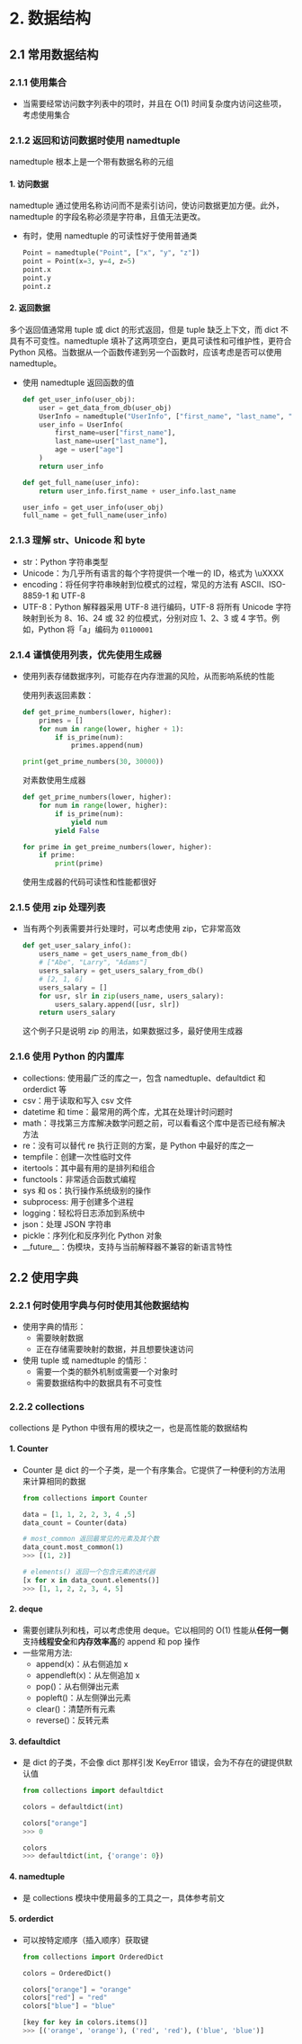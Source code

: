 # 2. 数据结构

## 2.1 常用数据结构

### 2.1.1 使用集合
* 当需要经常访问数字列表中的项时，并且在 O(1) 时间复杂度内访问这些项，考虑使用集合

### 2.1.2 返回和访问数据时使用 namedtuple
namedtuple 根本上是一个带有数据名称的元组

#### 1. 访问数据
namedtuple 通过使用名称访问而不是索引访问，使访问数据更加方便。此外，namedtuple 的字段名称必须是字符串，且值无法更改。
* 有时，使用 namedtuple 的可读性好于使用普通类
    ``` Python
    Point = namedtuple("Point", ["x", "y", "z"])
    point = Point(x=3, y=4, z=5)
    point.x
    point.y
    point.z
    ```

#### 2. 返回数据
多个返回值通常用 tuple 或 dict 的形式返回，但是 tuple 缺乏上下文，而 dict 不具有不可变性。namedtuple 填补了这两项空白，更具可读性和可维护性，更符合 Python 风格。当数据从一个函数传递到另一个函数时，应该考虑是否可以使用 namedtuple。
* 使用 namedtuple 返回函数的值
    ``` Python
    def get_user_info(user_obj):
        user = get_data_from_db(user_obj)
        UserInfo = namedtuple("UserInfo", ["first_name", "last_name", "age"])
        user_info = UserInfo(
            first_name=user["first_name"], 
            last_name=user["last_name"],
            age = user["age"]
        )
        return user_info
    
    def get_full_name(user_info):
        return user_info.first_name + user_info.last_name
    
    user_info = get_user_info(user_obj)
    full_name = get_full_name(user_info)
    ```


### 2.1.3 理解 str、Unicode 和 byte
* str：Python 字符串类型
* Unicode：为几乎所有语言的每个字符提供一个唯一的 ID，格式为 \uXXXX
* encoding：将任何字符串映射到位模式的过程，常见的方法有 ASCII、ISO-8859-1 和 UTF-8
* UTF-8：Python 解释器采用 UTF-8 进行编码，UTF-8 将所有 Unicode 字符映射到长为 8、16、24 或 32 的位模式，分别对应 1、2、3 或 4 字节。例如，Python 将「a」编码为 `01100001`

### 2.1.4 谨慎使用列表，优先使用生成器
* 使用列表存储数据序列，可能存在内存泄漏的风险，从而影响系统的性能

    使用列表返回素数：
    ``` python
    def get_prime_numbers(lower, higher):
        primes = []
        for num in range(lower, higher + 1):
            if is_prime(num):
                primes.append(num)
    
    print(get_prime_numbers(30, 30000))
    ```
    对素数使用生成器
    ``` python
    def get_prime_numbers(lower, higher):
        for num in range(lower, higher):
            if is_prime(num):
                yield num
            yield False
    
    for prime in get_preime_numbers(lower, higher):
        if prime:
            print(prime)
    ```
    使用生成器的代码可读性和性能都很好

### 2.1.5 使用 zip 处理列表
* 当有两个列表需要并行处理时，可以考虑使用 zip，它非常高效
    ``` python
    def get_user_salary_info():
        users_name = get_users_name_from_db()
        # ["Abe", "Larry", "Adams"]
        users_salary = get_users_salary_from_db()
        # [2, 1, 6]
        users_salary = []
        for usr, slr in zip(users_name, users_salary):
            users_salary.append([usr, slr])
        return users_salary
    ```
    这个例子只是说明 zip 的用法，如果数据过多，最好使用生成器

### 2.1.6 使用 Python 的内置库
* collections: 使用最广泛的库之一，包含 namedtuple、defaultdict 和 orderdict 等
* csv：用于读取和写入 csv 文件
* datetime 和 time：最常用的两个库，尤其在处理计时问题时
* math：寻找第三方库解决数学问题之前，可以看看这个库中是否已经有解决方法
* re：没有可以替代 re 执行正则的方案，是 Python 中最好的库之一
* tempfile：创建一次性临时文件
* itertools：其中最有用的是排列和组合
* functools：非常适合函数式编程
* sys 和 os：执行操作系统级别的操作
* subprocess: 用于创建多个进程
* logging：轻松将日志添加到系统中
* json：处理 JSON 字符串
* pickle：序列化和反序列化 Python 对象
* \_\_future\_\_：伪模块，支持与当前解释器不兼容的新语言特性


## 2.2 使用字典
### 2.2.1 何时使用字典与何时使用其他数据结构
* 使用字典的情形：
    * 需要映射数据
    * 正在存储需要映射的数据，并且想要快速访问
* 使用 tuple 或 namedtuple 的情形：
    * 需要一个类的额外机制或需要一个对象时
    * 需要数据结构中的数据具有不可变性

### 2.2.2 collections
collections 是 Python 中很有用的模块之一，也是高性能的数据结构
#### 1. Counter
* Counter 是 dict 的一个子类，是一个有序集合。它提供了一种便利的方法用来计算相同的数据
    ``` python
    from collections import Counter

    data = [1, 1, 2, 2, 3, 4 ,5]
    data_count = Counter(data)
    
    # most_common 返回最常见的元素及其个数
    data_count.most_common(1)
    >>> [(1, 2)]
    
    # elements() 返回一个包含元素的迭代器 
    [x for x in data_count.elements()]
    >>> [1, 1, 2, 2, 3, 4, 5]
    ```

#### 2. deque
* 需要创建队列和栈，可以考虑使用 deque。它以相同的 O(1) 性能从**任何一侧**支持**线程安全**和**内存效率高**的 append 和 pop 操作
* 一些常用方法:
    * append(x)：从右侧追加 x
    * appendleft(x)：从左侧追加 x
    * pop()：从右侧弹出元素
    * popleft()：从左侧弹出元素
    * clear()：清楚所有元素
    * reverse()：反转元素

#### 3. defaultdict
* 是 dict 的子类，不会像 dict 那样引发 KeyError 错误，会为不存在的键提供默认值
    ``` python
   from collections import defaultdict

    colors = defaultdict(int)

    colors["orange"]
    >>> 0

    colors
    >>> defaultdict(int, {'orange': 0})
    ```

#### 4. namedtuple
* 是 collections 模块中使用最多的工具之一，具体参考前文

#### 5. orderdict
* 可以按特定顺序（插入顺序）获取键
    ``` python
    from collections import OrderedDict

    colors = OrderedDict()

    colors["orange"] = "orange"
    colors["red"] = "red"
    colors["blue"] = "blue"

    [key for key in colors.items()]
    >>> [('orange', 'orange'), ('red', 'red'), ('blue', 'blue')]
    ```
